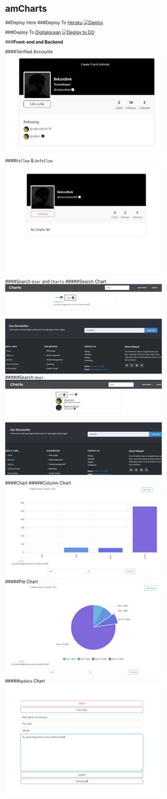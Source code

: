 # **amCharts**

##Deploy Here
###Deploy To [Heroku](https://heroku.com)
[![Deploy](https://www.herokucdn.com/deploy/button.svg)](https://heroku.com/deploy)

###Deploy To [Digitalocean](https://digitalocean.com)
[![Deploy to DO](https://www.deploytodo.com/do-btn-blue.svg)](https://cloud.digitalocean.com/apps/new?repo=https://github.com/Bekzodbek2006/amCharts/tree/main)

###**Front-end and Backend**

####Verified Accounts
![verified accounts](static/images/verified_accounts.png)

####`Follow` & `Unfollow`

![follow&unfollow](static/images/follow.png)

####Search `User` and `Charts`
#####Search Chart
![search charts](static/images/search_chart.png)
#####Search `User`
![search user](static/images/search.png)

####Chart
#####Column Chart
![chart column](static/images/chart_column.png)
#####Pie Chart
![charts](static/images/charts.png)
#####`Update` Chart
![update chart](static/images/update_charts.png)